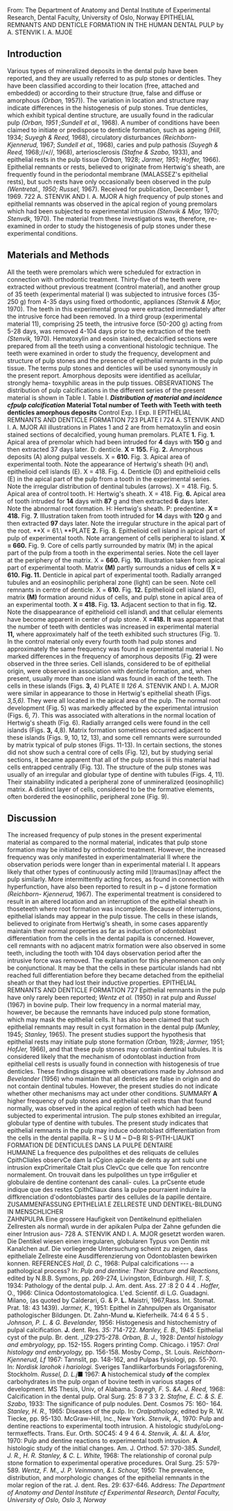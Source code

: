  From:
The Department of Anatomy and
Dental Institute of
Experimental Research,
Dental Faculty,
University of Oslo,
Norway
EPITHELIAL REMNANTS AND DENTICLE FORMATION
IN THE HUMAN DENTAL PULP by
A. STENVIK
I. A. MJOE

## **Introduction**


Various types of mineralized deposits in the dental pulp have been reported, and they are usually referred to as pulp stones or denticles.
They have been classified according to their location (free, attached and embedded) or according to their structure (true, false and diffuse or amorphous *(Orban,* 1957)). The variation in location and structure may indicate differences in the histogenesis of pulp stones. True denticles, which exhibit typical dentine structure, are usually found in the radicular pulp *(Orban, 1951 ;Sundell et al.,* 1968).
A number of conditions have been claimed to initiate or predispose to denticle formation, such as ageing *(Hill,* 1934; *Suyegh & Reed,* 1968), circulatory disturbances *(Reichborn-Kjennerud,* 1967; *Sundell et al.,* 1968), caries and pulp pathosis *(Suyegh & Reed,* 1968;//«//, 1968), arteriosclerosis *(Stafne & Szabo,* 1933), and epithelial rests in the pulp tissue *(Orban,* 1928; *Jarmer, 1951; Hoffer,* 1966).
Epithelial remnants or rests, believed to originate from Hertwig's sheath, are frequently found in the periodontal membrane (MALASSEZ's epithelial rests), but such rests have only occasionally been observed in the pulp *(Wentretal., 1950; Russel,* 1967).
Received for publication, December 1, 1969.
722 A. STENVIK AND I. A. MJOR
A high frequency of pulp stones and epithelial remnants was observed in the apical region of young premolars which had been subjected to experi­mental intrusion *(Stenvik & Mjor,* 1970; *Stenvdk,* 1970). The material from these investigations was, therefore, re-examined in order to study the histo­genesis of pulp stones under these experimental conditions.

## **Materials and Methods**


All the teeth were premolars which were scheduled for extraction in connec­tion with orthodontic treatment. Thirty-five of the teeth were extracted without previous treatment (control material), and another group of 35 teeth (experimental material I) was subjected to intrusive forces (35-250 g) from 4-35 days using fixed orthodontic, appliances *(Stenvik & Mjor,* 1970). The teeth in this experimental group were extracted immediately after the intrusive force had been removed. In a third group (experimental material 11), comprising 25 teeth, the intrusive force (50-200 g) acting from 5-28 days, was removed 4-104 days prior to the extraction of the teeth *(Stenvik,* 1970).
Hematoxylin and eosin stained, decalcified sections were prepared from all the teeth using a conventional histologic technique. The teeth were examined in order to study the frequency, development and structure of pulp stones and the presence of epithelial remnants in the pulp tissue.
The terms pulp stones and denticles will be used synonymously in the present report. Amorphous deposits were identified as acellular, strongly hema- toxyphilic areas in the pulp tissues.
OBSERVATIONS
The distribution of pulp calcifications in the different series of the present material is shown in Table I.
Table I.
***Distribution of material and incidence cfpulp calcification*** **Material Total number of Teeth with Teeth with** **teeth denticles amorphous deposits**
Control
Exp. I
Exp. Il EPITHELIAL REMNANTS AND DENTICLE FORMATION 723
PLATE I 724 A. STENVIK AND I. A. MJOR
All illustrations in Plates 1 and 2 are from hematoxylin and eosin stained sections of decalcified, young human premolars.
PLATE **1.**
Fig. **1.** Apical area of premolar which had been intruded for **4** days with **150** g and then extracted 37 days later. D: denticle. **X = 155.**
Fig. **2.** Amorphous deposits (A) along pulpal vessels. X = **610.**
Fig. 3. Apical area of experimental tooth. Note the appearance of
Hertwig's sheath (H) and\ epithelioid cell islands (E). X = 418.
Fig. 4. Denticle (D) and epithelioid cells (E) in the apical part of the pulp from a tooth in the experimental series. Note the irregular distribution of dentinal tubules (arrows). X = 418. Fig. 5. Apical area of control tooth. H: Hertwig's sheath. X = 418.
Fig. **6.** Apical area of tooth intruded for **14** days with **87** g and then extracted **6** days later.\
Note the abnormal root formation. H: Hertwig's sheath. P: predentine.
**X = 418.**
Fig. **7.** Illustration taken from tooth intruded for **14** days with **120** g and then extracted **97** days later. Note the irregular structure in the apical part of the root. **X = 61.\ **PLATE **2.**
Fig. 8. Epithelioid cell island in apical part of pulp of experimental tooth. Note arrangement of cells peripheral to island. **X = 660.**
Fig. 9. Core of cells partly surrounded by matrix (M) in the apical part of the pulp from a tooth in the experimental series. Note the cell layer at the periphery of the matrix. X = **660.**
Fig. **10.** Illustration taken from apical part of experimental tooth.
Matrix **(M)** partly surrounds a nidus **of** cells **X = 610.** **Fig. 11.** Denticle in apical part of experimental tooth. Radially arranged tubules and an eosinophilic peripheral zone (light) can be seen. Note cell remnants in centre of denticle.
X = **610.**
Fig. **12.** Epithelioid cell island (E), matrix **(M)** formation around nidus of cells, and pulp\ stone in apical area of an experimental tooth. **X = 418.**
Fig. **13.** Adjacent section to that in fig. **12.** Note the disappearance of epithelioid cell island\ and that cellular elements have become apparent in center of pulp stone.
X **=418.** **It** was apparent that the number of teeth with denticles was increased in experimental material **11,** where approximately half of the teeth exhibited such structures (Fig. 1). In the control material only every fourth tooth had pulp stones and approximately the same frequency was found in experi­mental material I. No marked differences in the frequency of amorphous deposits (Fig. **2)** were observed in the three series.
Cell islands, considered to be of epithelial origin, were observed in associa­tion with denticle formation, and, when present, usually more than one island was found in each of the teeth. The cells in these islands (Figs. **3,** 4)
PLATE II *126 A.* STENVIK AND I. A. MJOR were similar in appearance to those in Hertwig's epithelial sheath (Figs. *3,5,6).* They were all located in the apical area of the pulp.
The normal root devel­opment (Fig. 5) was markedly affected by the experimental intrusion (Figs. 6, 7). This was associated with alterations in the normal location of Hertwig's sheath (Fig. 6).
Radially arranged cells were found in the cell islands (Figs. **3,** 4,8). Matrix formation sometimes occurred adjacent to these islands (Figs. 9, 10, 12, 13), and some cell remnants were surrounded by matrix typical of pulp stones (Figs. 11-13). In certain sections, the stones did not show such a central core of cells (Fig. 12), but by studying serial sections, it became apparent that all of the pulp stones iii this material had cells entrapped centrally (Fig. 13).
The structure of the pulp stones was usually of an irregular and globular type of dentine with tubules (Figs. 4, 11). Their stainability indicated a peripheral zone of unmineralized (eosinophilic) matrix. A distinct layer of cells, considered to be the formative elements, often bordered the eosinophilic, peripheral zone (Fig. 9).

## **Discussion**


The increased frequency of pulp stones in the present experimental material as compared to the normal material, indicates that pulp stone formation may be initiated by orthodontic treatment. However, the increased frequency was only manifested in experimentalmaterial II where the observation periods were longer than in experimental material I. It appears likely that other types of continuously acting mild ))traumas))nay affect the pulp similarly. More intermittently acting forces, as found in connection with hyperfunc­tion, have also been reported to result in p \~ d jstone formation *(Reichborn- Kjennerud,* 1967).
The experimental treatment is considered to result in an altered location and an interruption of the epithelial sheath in thoseteeth where root formation was incomplete. Because of interruptions, epithelial islands may appear in the pulp tissue. The cells in these islands, believed to originate from Hertwig's sheath, in some cases apparently maintain their normal properties as far as induction of odontoblast differentiation from the cells in the dental papilla is concerned. However, cell remnants with no adjacent matrix formation were also observed in some teeth, including the tooth with 104 days observa­tion period after the intrusive force was removed. The explanation for this phenomenon can only be conjunctional. It may be that the cells in these particular islands had nbt reached full differentiation before they became detached from the epithelial sheath or that they had lost their inductive properties.
EPITHELIAL REMNANTS AND DENTICLE FORMATION 727
Epithelial remnants in the pulp have only rarely been reported; *Wentz et al.* (1950) in rat pulp and *Russel* (1967) in bovine pulp. Their low fre­quency in a normal material may, however, be because the remnants have induced pulp stone formation, which may mask the epithelial cells.
It has also been claimed that such epithelial remnants may result in cyst formation in the dental pulp *(Munley,* 1945; *Stanley,* 1965).
The present studies support the hypothesis that epithelial rests may initiate pulp stone formation *(Orban,* 1928; *Jarmer,* 1951; *HofJer,* 1966), and that these pulp stones may contain dentinal tubules. It is considered likely that the mechanism of odontoblast induction from epithelial cell rests is usually found in connection with histogenesis of true denticles. These findings disagree with observations made by *Johnson* and *Bevelander* (1956) who maintain that all denticles are false in origin and do not contain dentinal tubules. However, the present studies do not indicate whether other mechanisms may act under other conditions.
SUMMARY **A** higher frequency of pulp stones and epithelial cell rests than that found normally, was observed in the apical region of teeth which had been subjected to experimental intrusion. The pulp stones exhibited an irregular, globular type of dentine with tubules. The present study indicates that epithelial remnants in the pulp may induce odontoblast differentiation from the cells in the dental papilla.
R \~ S U M \~
D\~B RI S-PITH-LIAUKT FORMATION DE DENTICULES DANS LA PULPE DENTAIRE\
HUMAINE
La frequence des pulpolithes et des reliquats de cellules CpithCliales observCe dam la rCgion apicale de dents ay ant subi une intrusion expCrimeritale Ctait plus ClevCc que celle que Ton rencontre normalement. On trouvait dans les pulpolithes un type irr6gulier et globulaire de dentine contenant des canali- cules. La prCsente etude indique que des restes CpithCliaux dans la pulpe pourraient induire la diffkrenciation d'odontoblastes partir des cellules de la papille dentaire.
ZUSAMMENFASSUNG
EPITHELIA1.E ZELLRESTE UND DENTIKEL-BILDUNG IN MENSCHLICHER\
ZAHNPULPA
Eine grossere Haufigkeit von Dentikelnund epithelialen Zellresten als normal\ wurde in der apikalen Pulpa der Zahne gefunden die einer Intrusion aus- 728 A. STENVIK AND I. A. MJOR gesetzt worden waren. Die Dentikel wiesen einen irregularen, globularen
Typus von Dentin mit Kanalchen auf. Die vorliegende Untersuchung scheint zu zeigen, dass epitheliale Zellreste eine Ausdifferenzierung von
Odontoblasten bewirken konnen.
REFERENCES *Hall, D. C.,* 1968: Pulpal calcifications --- a pathological process?
In: *Pulp and dentine: Their Structure and Reactions,* edited by N.B.B.
Symons, pp. 269-274, Livingston, Edinburgh.
*Hill, T. S,* 1934: Pathology of the dental pulp. J. Am. dent. Ass. 27 :8 2 0 4 4 .
*Hoffer,* O., 1966: Clinica Odontostomatologica. L'ed. Scientif. di L.G.
Guadagni. Milano, (as quoted by Calderari, G. & P. **L.** Maistri, 1967,Rass. Int. Stomat. Prat. 18: 43 1439). *Jarmer, K.,* 1951: Epithel in Zahnpulpen als Organisator pathologischer Bildungen. Dt. Zahn-Mund **u.** Kieferheilk. 74:4 6 4 5 5 .
*Johnson, P. L. & G. Bevelander,* 1956: Histogenesis and histochemistry of pulpal calcification. **J.** dent. Res. *35:* 714-722.
*Manley, E. B.,* 1945: Epithelial cyst of the pulp. Br. dent.
\_IZ9:275-278.
*Orban, B. J.,* 1928: *Dental histology and embryology,* pp. 152-155.
Rogers printing Comp. Chicago.
i 1957: *Oral histology and embryology,* pp. 156-158. Mosby Comp., St.
Louis. *Reichborn-Kjennerud, Lf* 1967: Tannslit, pp. 148-162, and Pulpas fysiologi, pp. 55-70. In: *Nordisk larohok i hariologi.* Sveriges
Tandliikarforbunds Forlagsforening, Stock­holm.
*Russel, D. L.j*■ 1967: **A** histochemical study **of** the complex carbohydrates in the pulp organ of bovine teeth in various stages of development. MS Thesis, Univ, of Alabama.
*Sayegh, F.* S. *&A. J. Reed,* 1968: Calcification in the dental pulp.
Oral Surg. 25: 8 7 3 3 2. *Stafne, E. C. & S. E. Szabo,* 1933: The significance of pulp nodules. Dent. Cosmos 75: 160- 164.
*Stanley, H. R.,* 1965: Diseases of the pulp. In: *Oralpathology,* edited by R. W. Tiecke, pp. 95-130. McGraw-Hill, Inc., New York.
*Stenvik, A.,* 1970: Pulp and dentine reactions to experimental tooth intrusion. A histologic study/oLong-termxeffects. Trans. Eur. Orth.
SOC45: 4 9 4 6 4.
*Stenvik, A. &I. A. &!or,* 1970: Pulp and dentine reactions to experimental tooth intrusion. **A** histologic study of the initial changes. Am. J. Orthod. 57: 370-385.
*Sundell, J. R., H. R. Stanley, & C. L. White,* 1968: The relationship of coronal pulp stone formation to experimental operative procedures.
Oral Surg. 25: 579-589.
*Wentz, F. M., J. P. Veinmann, &.I. Schour,* 1950: The prevalence, distribution, and mor­phologic changes of the epithelial remnants in the molar region of the rat. J. dent. Res. 29: 637-646.
Address: *The Department of Anatomy and Dental Institute cf Experimental
Research, Dental Faculty,* *University of Oslo, Oslo 3, Norway*